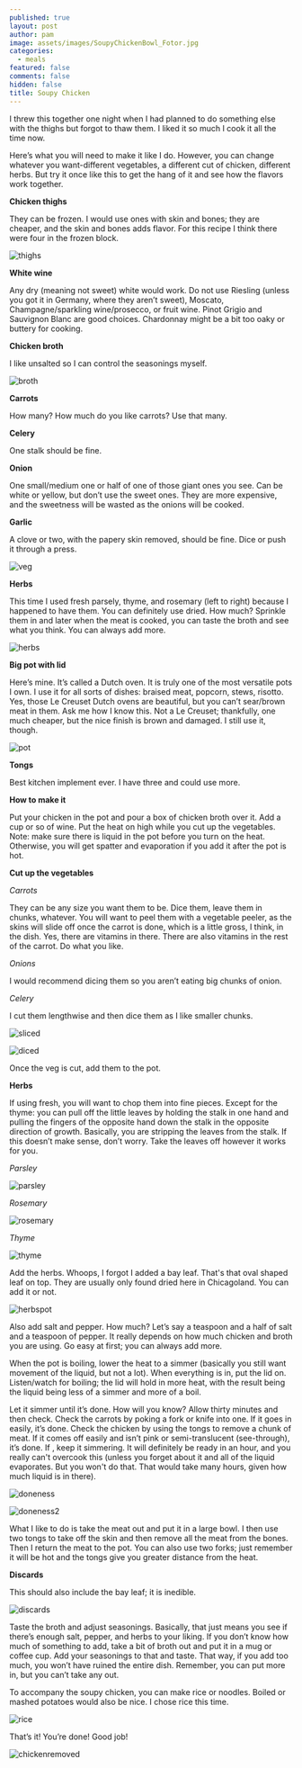 ```yaml
---
published: true
layout: post
author: pam
image: assets/images/SoupyChickenBowl_Fotor.jpg
categories:
  - meals
featured: false
comments: false
hidden: false
title: Soupy Chicken
---
```


I threw this together one night when I had planned to do something else with the thighs but forgot to thaw them. I liked it so much I cook it all the time now.

Here’s what you will need to make it like I do.  However, you can change whatever you want-different vegetables, a different cut of chicken, different herbs. But try it once like this to get the hang of it and see how the flavors work together.

**Chicken thighs**

They can be frozen. I would use ones with skin and bones; they are cheaper, and the skin and bones adds flavor. For this recipe I think there were four in the frozen block.

![thighs](/assets/images/Frozenthighs_Fotor.jpg)

**White wine**

Any dry (meaning not sweet) white would work.  Do not use Riesling (unless you got it in Germany, where they aren’t sweet), Moscato, Champagne/sparkling wine/prosecco, or fruit wine. Pinot Grigio and Sauvignon Blanc are good choices.  Chardonnay might be a bit too oaky or buttery for cooking.

**Chicken broth** 

I like unsalted so I can control the seasonings myself.

![broth](/assets/images/WineBroth_Fotor.jpg)

**Carrots**

How many?  How much do you like carrots?  Use that many.

**Celery**

One stalk should be fine. 

**Onion**

One small/medium one or half of one of those giant ones you see.  Can be white or yellow, but don’t use the sweet ones.  They are more expensive, and the sweetness will be wasted as the onions will be cooked.

**Garlic**

A clove or two, with the papery skin removed, should be fine. Dice or push it through a press.

![veg](/assets/images/CarrotCeleryOnion_Fotor.jpg)

**Herbs**

This time I used fresh parsely, thyme, and rosemary (left to right) because I happened to have them.  You can definitely use dried. How much?  Sprinkle them in and later when the meat is cooked, you can taste the broth and see what you think.  You can always add more.

![herbs](/assets/images/Herbs_Fotor.jpg)

**Big pot with lid**

Here’s mine.  It’s called a Dutch oven. It is truly one of the most versatile pots I own.  I use it for all sorts of dishes: braised meat, popcorn, stews, risotto. Yes, those Le Creuset Dutch ovens are beautiful, but you can’t sear/brown meat in them.  Ask me how I know this.  Not a Le Creuset; thankfully, one much cheaper, but the nice finish is brown and damaged. I still use it, though.

![pot](/assets/images/PotOnStove_Fotor.jpg)

**Tongs**

Best kitchen implement ever.  I have three and could use more.

**How to make it**

Put your chicken in the pot and pour a box of chicken broth over it.  Add a cup or so of wine. Put the heat on high while you cut up the vegetables. Note: make sure there is liquid in the pot before you turn on the heat. Otherwise, you will get spatter and evaporation if you add it after the pot is hot.

**Cut up the vegetables**

*Carrots*

They can be any size you want them to be.  Dice them, leave them in chunks, whatever.  You will want to peel them with a vegetable peeler, as the skins will slide off once the carrot is done, which is a little gross, I think, in the dish. Yes, there are vitamins in there.  There are also vitamins in the rest of the carrot.  Do what you like.

*Onions*

I would recommend dicing them so you aren’t eating big chunks of onion.

*Celery*

I cut them lengthwise and then dice them as I like smaller chunks.

![sliced](/assets/images/CelerySliced_Fotor.jpg)

![diced](/assets/images/CeleryDiced_Fotor.jpg)

Once the veg is cut, add them to the pot.  

**Herbs**

If using fresh, you will want to chop them into fine pieces.  Except for the thyme: you can pull off the little leaves by holding the stalk in one hand and pulling the fingers of the opposite hand down the stalk in the opposite direction of growth.  Basically, you are stripping the leaves from the stalk. If this doesn’t make sense, don’t worry. Take the leaves off however it works for you.

*Parsley*

![parsley](/assets/images/Parsley_Fotor.jpg)

*Rosemary*

![rosemary](/assets/images/Rosemary_Fotor.jpg)

*Thyme*

![thyme](/assets/images/Thyme_Fotor.jpg)

Add the herbs. Whoops, I forgot I added a bay leaf.  That's that oval shaped leaf on top.  They are usually only found dried here in Chicagoland. You can add it or not.  

![herbspot](/assets/images/HerbsInPot_Fotor.jpg)

Also add salt and pepper.  How much?  Let’s say a teaspoon and a half of salt and a teaspoon of pepper.  It really depends on how much chicken and broth you are using. Go easy at first; you can always add more.

When the pot is boiling, lower the heat to a simmer (basically you still want movement of the liquid, but not a lot). When everything is in, put the lid on.  Listen/watch for boiling; the lid will hold in more heat, with the result being the liquid being less of a simmer and more of a boil.

Let it simmer until it’s done.  How will you know?  Allow thirty minutes and then check. Check the carrots by poking a fork or knife into one.  If it goes in easily, it’s done.  Check the chicken by using the tongs to remove a chunk of meat.  If it comes off easily and isn’t pink or semi-translucent (see-through), it’s done. If  , keep it simmering. It will definitely be ready in an hour, and you really can't overcook this (unless you forget about it and all of the liquid evaporates. But you won't do that. That would take many hours, given how much liquid is in there).

![doneness](/assets/images/TestingDoneness_Fotor.jpg)

![doneness2](/assets/images/TestingDoneness2_Fotor.jpg)

What I like to do is take the meat out and put it in a large bowl.  I then use two tongs to take off the skin and then remove all the meat from the bones.  Then I return the meat to the pot.  You can also use two forks; just remember it will be hot and the tongs give you greater distance from the heat. 

**Discards** 

This should also include the bay leaf; it is inedible.

![discards](/assets/images/Discards_Fotor.jpg)

Taste the broth and adjust seasonings. Basically, that just means you see if there’s enough salt, pepper, and herbs to your liking.  If you don’t know how much of something to add, take a bit of broth out and put it in a mug or coffee cup.  Add your seasonings to that and taste.  That way, if you add too much, you won’t have ruined the entire dish.  Remember, you can put more in, but you can’t take any out.

To accompany the soupy chicken, you can make rice or noodles. Boiled or mashed potatoes would also be nice.  I chose rice this time.

![rice](/assets/images/Rice_Fotor.jpg)

That’s it!  You’re done!  Good job!

![chickenremoved](/assets/images/ChickenInPotRemoved_Fotor.jpg)






